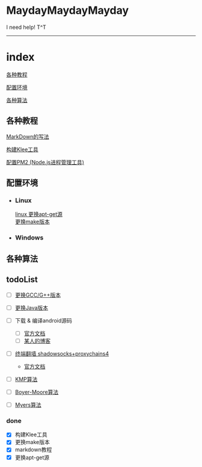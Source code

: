 # MaydayMaydayMayday
I need help! T^T

---

# index
[各种教程](#各种教程)

[配置环境](#配置环境)

[各种算法](#各种算法)






## 各种教程
[MarkDown的写法](./各种教程/MarkDown/MarkDown的写法.md)

[构建Klee工具](./各种教程/Building%20KLEE%20with%20LLVM%203.4/Building%20KLEE%20with%20LLVM%203.4.md)

[配置PM2 (Node.js进程管理工具)](./各种教程/PM2/PM2.md)

## 配置环境
+ ### Linux
    [linux 更换apt-get源](./配置环境/更换apt-get源/更换apt-get源.md)  
    [更换make版本](./配置环境/更换make版本/更换make版本.md)  

+ ### Windows



## 各种算法



## todoList

  + [ ] [更换GCC/G++版本](http://www.cnblogs.com/uestc-mm/p/7511063.html)
  + [ ] [更换Java版本](https://zhidao.baidu.com/question/1928969737664339547.html)
  + [ ] 下载 & 编译android源码
    - [ ] [官方文档](https://source.android.com/source/downloading)
    - [ ] [某人的博客](http://www.jianshu.com/p/aeaceda41798)
  + [ ] [终端翻墙 shadowsocks+proxychains4](http://blog.csdn.net/u014021258/article/details/53463297)
    - [官方文档](https://gist.github.com/marcinwol/b8e502eede230cc33c43)

  + [ ] [KMP算法](http://www.ruanyifeng.com/blog/2013/05/Knuth%E2%80%93Morris%E2%80%93Pratt_algorithm.html)
  + [ ] [Boyer-Moore算法](http://www.ruanyifeng.com/blog/2013/05/boyer-moore_string_search_algorithm.html)
  + [ ] [Myers算法](http://cjting.me/misc/how-git-generate-diff/)

### done
  - [x] 构建Klee工具
  - [x] 更换make版本
  - [x] markdown教程
  - [x] 更换apt-get源